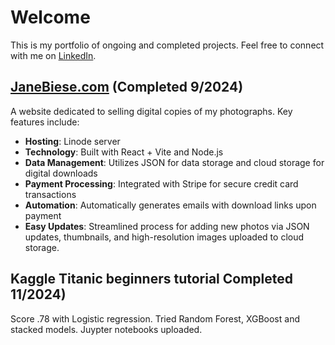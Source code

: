 # Welcome

This is my portfolio of ongoing and completed projects.  Feel free to connect with me on [LinkedIn](http://www.linkedin.com/in/jan-scoville-91452076).

## [JaneBiese.com](http://www.janebiese.com) (Completed 9/2024)

A website dedicated to selling digital copies of my photographs. Key features include:

- **Hosting**: Linode server
- **Technology**: Built with React + Vite and Node.js
- **Data Management**: Utilizes JSON for data storage and cloud storage for digital downloads
- **Payment Processing**: Integrated with Stripe for secure credit card transactions
- **Automation**: Automatically generates emails with download links upon payment
- **Easy Updates**: Streamlined process for adding new photos via JSON updates, thumbnails, and high-resolution images uploaded to cloud storage.

## Kaggle Titanic beginners tutorial  Completed 11/2024)
Score .78 with Logistic regression.  Tried Random Forest, XGBoost and stacked models.  Juypter notebooks uploaded.
